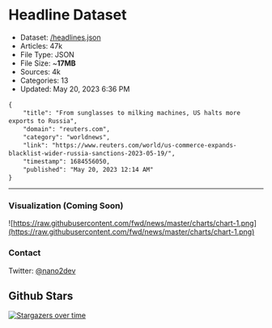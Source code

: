 # Headline Dataset

- Dataset: [/headlines.json](https://raw.githubusercontent.com/fwd/news/master/headlines.json) 
- Articles: 47k
- File Type: JSON
- File Size: ~**17MB**
- Sources: 4k
- Categories: 13
- Updated: May 20, 2023 6:36 PM

```
{
    "title": "From sunglasses to milking machines, US halts more exports to Russia",
    "domain": "reuters.com",
    "category": "worldnews",
    "link": "https://www.reuters.com/world/us-commerce-expands-blacklist-wider-russia-sanctions-2023-05-19/",
    "timestamp": 1684556050,
    "published": "May 20, 2023 12:14 AM"
}
```

---

### Visualization (Coming Soon)

![https://raw.githubusercontent.com/fwd/news/master/charts/chart-1.png](https://raw.githubusercontent.com/fwd/news/master/charts/chart-1.png)

### Contact 

Twitter: [@nano2dev](https://twitter.com/nano2dev)

## Github Stars

[![Stargazers over time](https://starchart.cc/fwd/news.svg)](https://starchart.cc/fwd/news)

